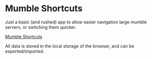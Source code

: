 # Mumble Shortcuts

Just a basic (and rushed) app to allow easier navigation large mumble servers, or switching them quicker.

[Mumble Shortcuts](https://local9.github.io/mumble-shortcuts/)

All data is stored in the local storage of the browser, and can be exported/imported.